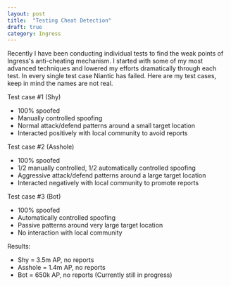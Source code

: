 ```yaml
---
layout: post
title:  "Testing Cheat Detection"
draft: true
category: Ingress
---
```


Recently I have been  conducting individual tests to find the weak points of Ingress's anti-cheating mechanism. I started with some of my most advanced techniques and lowered my efforts dramatically through each test. In every single test case Niantic has failed. Here are my test cases, keep in mind the names are not real.

Test case #1 (Shy)
- 100% spoofed
- Manually controlled spoofing
- Normal attack/defend patterns around a small target location
- Interacted positively with local community to avoid reports

Test case #2 (Asshole)
- 100% spoofed
- 1/2 manually controlled, 1/2 automatically controlled spoofing
- Aggressive attack/defend patterns around a large target location
- Interacted negatively with local community to promote reports

Test case #3 (Bot)
- 100% spoofed
- Automatically controlled spoofing
- Passive patterns around very large target location
- No interaction with local community

Results:
- Shy = 3.5m AP, no reports
- Asshole = 1.4m AP, no reports
- Bot = 650k AP, no reports (Currently still in progress)